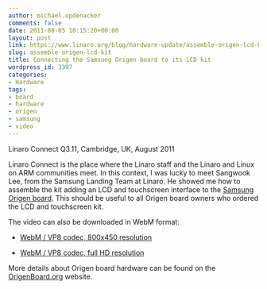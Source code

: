 ```yaml
---
author: michael.opdenacker
comments: false
date: 2011-08-05 10:15:20+00:00
layout: post
link: https://www.linaro.org/blog/hardware-update/assemble-origen-lcd-kit/
slug: assemble-origen-lcd-kit
title: Connecting the Samsung Origen board to its LCD kit
wordpress_id: 3397
categories:
- Hardware
tags:
- board
- hardware
- origen
- samsung
- video
---
```


Linaro Connect Q3.11, Cambridge, UK, August 2011

Linaro Connect is the place where the Linaro staff and the Linaro and Linux on ARM communities meet. In this context, I was lucky to meet Sangwook Lee, from the Samsung Landing Team at Linaro. He showed me how to assemble the kit adding an LCD and touchscreen interface to the [Samsung Origen board](http://www.origenboard.org/). This should be useful to all Origen board owners who ordered the LCD and touchscreen kit.



The video can also be downloaded in WebM format:



  * [WebM / VP8 codec, 800x450 resolution](http://free-electrons.com/pub/video/2011/aug/linaro-2011-q3-lee-origen-lcd-450p.webm)


  * [WebM / VP8 codec, full HD resolution](http://free-electrons.com/pub/video/2011/aug/linaro-2011-q3-lee-origen-lcd.webm)



More details about Origen board hardware can be found on the [OrigenBoard.org](http://www.origenboard.org/documents.php) website.




